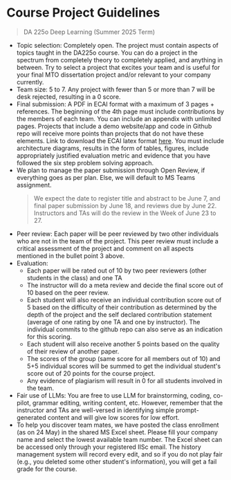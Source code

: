 # Course Project Guidelines

> DA 225o Deep Learning (Summer 2025 Term)

- Topic selection: Completely open. The project must contain aspects of topics taught in the DA225o course. You can do a project in the spectrum from completely theory to completely applied, and anything in between. Try to select a project that excites your team and is useful for your final MTO dissertation project and/or relevant to your company currently.
- Team size: 5 to 7. Any project with fewer than 5 or more than 7 will be desk rejected, resulting in a 0 score.
- Final submission: A PDF in ECAI format with a maximum of 3 pages + references. The beginning of the 4th page must include contributions by the members of each team. You can include an appendix with unlimited pages. Projects that include a demo website/app and code in Github repo will receive more points than projects that do not have these elements. Link to download the ECAI latex format [here](https://www.dropbox.com/scl/fi/j4y0op99nzqbn15z0jp5g/ecai-template.zip?rlkey=wun4o5z2upfmwzky3ebqccp3f&dl=1). You must include architecture diagrams, results in the form of tables, figures, include appropriately justified evaluation metric and evidence that you have followed the six step problem solving approach.
- We plan to manage the paper submission through Open Review, if everything goes as per plan. Else, we will default to MS Teams assignment.
    > We expect the date to register title and abstract to be June 7, and final paper submission by June 18, and reviews due by June 22. Instructors and TAs will do the review in the Week of June 23 to 27.
- Peer review: Each paper will be peer reviewed by two other individuals who are not in the team of the project. This peer review must include a critical assessment of the project and comment on all aspects mentioned in the bullet point 3 above.
- Evaluation:
    * Each paper will be rated out of 10 by two peer reviewers (other students in the class) and one TA
    * The instructor will do a meta review and decide the final score out of 10 based on the peer review.
    * Each student will also receive an individual contribution score out of 5 based on the difficulty of their contribution as determined by the depth of the project and the self declared contribution statement (average of one rating by one TA and one by instructor). The individual commits to the github repo can also serve as an indication for this scoring.
    * Each student will also receive another 5 points based on the quality of their review of another paper.
    * The scores of the group (same score for all members out of 10) and 5+5 individual scores will be summed to get the individual student's score out of 20 points for the course project.
    * Any evidence of plagiarism will result in 0 for all students involved in the team.
- Fair use of LLMs: You are free to use LLM for brainstorming, coding, co-pilot, grammar editing, writing content, etc. However, remember that the instructor and TAs are well-versed in identifying simple prompt-generated content and will give low scores for low effort.
- To help you discover team mates, we have posted the class enrollment (as on 24 May) in the shared MS Excel sheet. Please fill your company name and select the lowest available team number. The Excel sheet can be accessed only through your registered IISc email. The history management system will record every edit, and so if you do not play fair (e.g., you deleted some other student's information), you will get a fail grade for the course.
